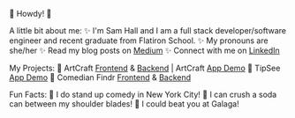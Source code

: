 🤠 Howdy! 🤠

A little bit about me:
✨ I'm Sam Hall and I am a full stack developer/software engineer and recent graduate from Flatiron School.
✨ My pronouns are she/her
✨ Read my blog posts on [Medium](https://samhalll.medium.com/)
✨ Connect with me on [LinkedIn](https://www.linkedin.com/in/sam-l-hall/)

My Projects:
🤖 ArtCraft [Frontend](https://github.com/samhall330/ArtCraftFrontend) & [Backend](https://github.com/samhall330/ArtCraftBackend) | ArtCraft [App Demo](https://youtu.be/7JWl2oUmVds)
🤖 TipSee [App Demo](https://youtu.be/6YKwBB09EME)
🤖 Comedian Findr [Frontend](https://github.com/evaldman/ComedianFindrFrontEnd) & [Backend](https://github.com/evaldman/ComedianFindrBackEnd)

Fun Facts:
🦑 I do stand up comedy in New York City!
🦑 I can crush a soda can between my shoulder blades!
🦑 I could beat you at Galaga!
